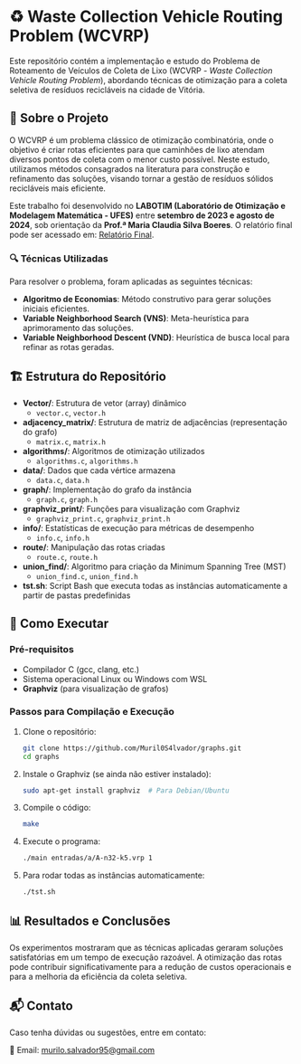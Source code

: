 # ♻️ Waste Collection Vehicle Routing Problem (WCVRP)

Este repositório contém a implementação e estudo do Problema de Roteamento de Veículos de Coleta de Lixo (WCVRP - _Waste Collection Vehicle Routing Problem_), abordando técnicas de otimização para a coleta seletiva de resíduos recicláveis na cidade de Vitória.

## 📌 Sobre o Projeto

O WCVRP é um problema clássico de otimização combinatória, onde o objetivo é criar rotas eficientes para que caminhões de lixo atendam diversos pontos de coleta com o menor custo possível. Neste estudo, utilizamos métodos consagrados na literatura para construção e refinamento das soluções, visando tornar a gestão de resíduos sólidos recicláveis mais eficiente.

Este trabalho foi desenvolvido no **LABOTIM (Laboratório de Otimização e Modelagem Matemática - UFES)** entre **setembro de 2023 e agosto de 2024**, sob orientação da **Prof.ª Maria Claudia Silva Boeres**. O relatório final pode ser acessado em: [Relatório Final](https://anaisjornadaic.sappg.ufes.br/desc.php?&id=22441).

### 🔍 Técnicas Utilizadas

Para resolver o problema, foram aplicadas as seguintes técnicas:

- **Algoritmo de Economias**: Método construtivo para gerar soluções iniciais eficientes.
- **Variable Neighborhood Search (VNS)**: Meta-heurística para aprimoramento das soluções.
- **Variable Neighborhood Descent (VND)**: Heurística de busca local para refinar as rotas geradas.

## 🏗️ Estrutura do Repositório

- **Vector/**: Estrutura de vetor (array) dinâmico
  - `vector.c`, `vector.h`
- **adjacency_matrix/**: Estrutura de matriz de adjacências (representação do grafo)
  - `matrix.c`, `matrix.h`
- **algorithms/**: Algoritmos de otimização utilizados
  - `algorithms.c`, `algorithms.h`
- **data/**: Dados que cada vértice armazena
  - `data.c`, `data.h`
- **graph/**: Implementação do grafo da instância
  - `graph.c`, `graph.h`
- **graphviz_print/**: Funções para visualização com Graphviz
  - `graphviz_print.c`, `graphviz_print.h`
- **info/**: Estatísticas de execução para métricas de desempenho
  - `info.c`, `info.h`
- **route/**: Manipulação das rotas criadas
  - `route.c`, `route.h`
- **union_find/**: Algoritmo para criação da Minimum Spanning Tree (MST)
  - `union_find.c`, `union_find.h`
- **tst.sh**: Script Bash que executa todas as instâncias automaticamente a partir de pastas predefinidas

## 🚀 Como Executar

### Pré-requisitos

- Compilador C (gcc, clang, etc.)
- Sistema operacional Linux ou Windows com WSL
- **Graphviz** (para visualização de grafos)

### Passos para Compilação e Execução

1. Clone o repositório:
   ```bash
   git clone https://github.com/Muril0S4lvador/graphs.git
   cd graphs
   ```
2. Instale o Graphviz (se ainda não estiver instalado):
   ```bash
   sudo apt-get install graphviz  # Para Debian/Ubuntu
   ```
3. Compile o código:
   ```bash
   make
   ```
4. Execute o programa:
   ```bash
   ./main entradas/a/A-n32-k5.vrp 1
   ```
5. Para rodar todas as instâncias automaticamente:
   ```bash
   ./tst.sh
   ```

## 📊 Resultados e Conclusões

Os experimentos mostraram que as técnicas aplicadas geraram soluções satisfatórias em um tempo de execução razoável. A otimização das rotas pode contribuir significativamente para a redução de custos operacionais e para a melhoria da eficiência da coleta seletiva.

## 📬 Contato

Caso tenha dúvidas ou sugestões, entre em contato:

📧 Email: murilo.salvador95@gmail.com
